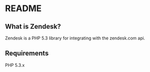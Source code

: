 README
======

What is Zendesk?
----------------

Zendesk is a PHP 5.3 library for integrating with the zendesk.com api.

Requirements
------------

PHP 5.3.x

